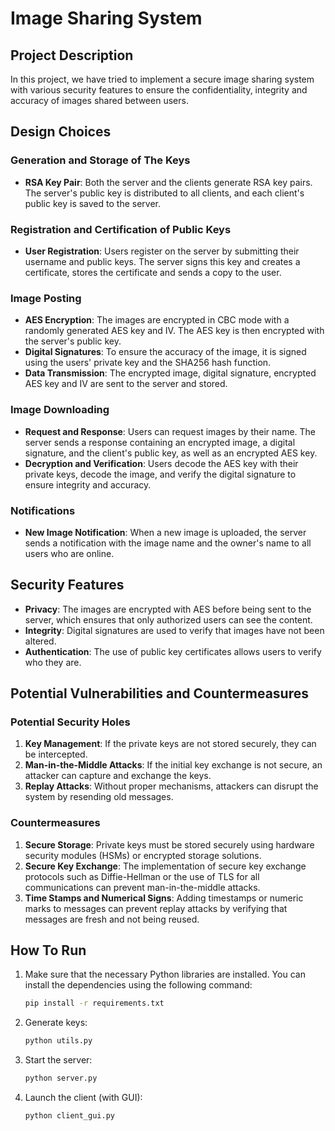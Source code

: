 # Image Sharing System


## Project Description
In this project, we have tried to implement a secure image sharing system with various security features to ensure the confidentiality, integrity and accuracy of images shared between users.

## Design Choices

### Generation and Storage of The Keys
- **RSA Key Pair**: Both the server and the clients generate RSA key pairs. The server's public key is distributed to all clients, and each client's public key is saved to the server.

### Registration and Certification of Public Keys 
- **User Registration**: Users register on the server by submitting their username and public keys. The server signs this key and creates a certificate, stores the certificate and sends a copy to the user.


### Image Posting
- **AES Encryption**: The images are encrypted in CBC mode with a randomly generated AES key and IV. The AES key is then encrypted with the server's public key.
- **Digital Signatures**: To ensure the accuracy of the image, it is signed using the users' private key and the SHA256 hash function.
- **Data Transmission**: The encrypted image, digital signature, encrypted AES key and IV are sent to the server and stored.

### Image Downloading
- **Request and Response**: Users can request images by their name. The server sends a response containing an encrypted image, a digital signature, and the client's public key, as well as an encrypted AES key.
- **Decryption and Verification**: Users decode the AES key with their private keys, decode the image, and verify the digital signature to ensure integrity and accuracy.

### Notifications
- **New Image Notification**: When a new image is uploaded, the server sends a notification with the image name and the owner's name to all users who are online.

## Security Features
- **Privacy**: The images are encrypted with AES before being sent to the server, which ensures that only authorized users can see the content.
- **Integrity**: Digital signatures are used to verify that images have not been altered.
- **Authentication**: The use of public key certificates allows users to verify who they are.

## Potential Vulnerabilities and Countermeasures

### Potential Security Holes
1. **Key Management**: If the private keys are not stored securely, they can be intercepted.
2. **Man-in-the-Middle Attacks**: If the initial key exchange is not secure, an attacker can capture and exchange the keys.
3. **Replay Attacks**: Without proper mechanisms, attackers can disrupt the system by resending old messages.

### Countermeasures
1. **Secure Storage**: Private keys must be stored securely using hardware security modules (HSMs) or encrypted storage solutions.
2. **Secure Key Exchange**: The implementation of secure key exchange protocols such as Diffie-Hellman or the use of TLS for all communications can prevent man-in-the-middle attacks.
3. **Time Stamps and Numerical Signs**: Adding timestamps or numeric marks to messages can prevent replay attacks by verifying that messages are fresh and not being reused.

## How To Run
1. Make sure that the necessary Python libraries are installed. You can install the dependencies using the following command:
    ```sh
    pip install -r requirements.txt
    ```

2. Generate keys:
    ```sh
    python utils.py
    ```

3. Start the server:
    ```sh
    python server.py
    ```

4. Launch the client (with GUI):
    ```sh
    python client_gui.py
    ```


